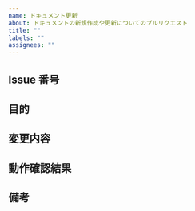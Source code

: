 ```yaml
---
name: ドキュメント更新
about: ドキュメントの新規作成や更新についてのプルリクエスト
title: ""
labels: ""
assignees: ""
---
```


<!-- あくまでテンプレートなので必ずしもすべての項目を埋めなくてよい。 -->

## Issue 番号

<!-- 関連するIssue番号を記載してください。 -->

## 目的

<!-- このプルリクエストの目的を簡潔に記述してください。 -->

## 変更内容

<!-- 具体的な変更内容をリストアップしてください。 -->

## 動作確認結果

<!-- 変更が適用された後の期待する動作について記述してください。可能であればスクリーンショットも添付してください。 -->

## 備考

<!-- その他、レビュアーに伝えたい情報があれば記載してください。 -->
